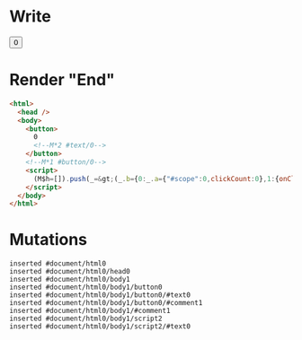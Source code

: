 # Write
  <body><button>0<!M*2 #text/0></button><!M*1 #button/0></body><script>(M$h=[]).push(_=>(_.b={0:_.a={"#scope":0,clickCount:0},1:{onClick:_._.clickHandler(_.a),"#scope":1},2:{_:{clickCount:0},"#scope":2}}),[2,"subscribe_clickCount$renderBody",1,"FancyButton$onclick_effect",])</script>


# Render "End"
```html
<html>
  <head />
  <body>
    <button>
      0
      <!--M*2 #text/0-->
    </button>
    <!--M*1 #button/0-->
    <script>
      (M$h=[]).push(_=&gt;(_.b={0:_.a={"#scope":0,clickCount:0},1:{onClick:_._.clickHandler(_.a),"#scope":1},2:{_:{clickCount:0},"#scope":2}}),[2,"subscribe_clickCount$renderBody",1,"FancyButton$onclick_effect",])
    </script>
  </body>
</html>
```

# Mutations
```
inserted #document/html0
inserted #document/html0/head0
inserted #document/html0/body1
inserted #document/html0/body1/button0
inserted #document/html0/body1/button0/#text0
inserted #document/html0/body1/button0/#comment1
inserted #document/html0/body1/#comment1
inserted #document/html0/body1/script2
inserted #document/html0/body1/script2/#text0
```